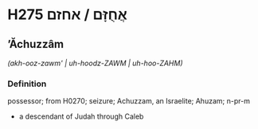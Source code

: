# H275 אֲחֻזָּם / אחזם

## ʼĂchuzzâm

_(akh-ooz-zawm' | uh-hoodz-ZAWM | uh-hoo-ZAHM)_

### Definition

possessor; from H0270; seizure; Achuzzam, an Israelite; Ahuzam; n-pr-m

- a descendant of Judah through Caleb

